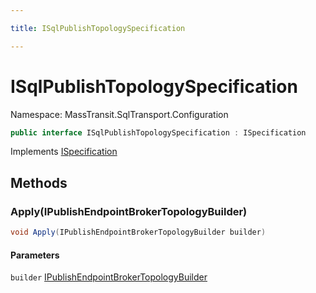 ```yaml
---

title: ISqlPublishTopologySpecification

---
```


# ISqlPublishTopologySpecification

Namespace: MassTransit.SqlTransport.Configuration

```csharp
public interface ISqlPublishTopologySpecification : ISpecification
```

Implements [ISpecification](../../masstransit-abstractions/masstransit/ispecification)

## Methods

### **Apply(IPublishEndpointBrokerTopologyBuilder)**

```csharp
void Apply(IPublishEndpointBrokerTopologyBuilder builder)
```

#### Parameters

`builder` [IPublishEndpointBrokerTopologyBuilder](../masstransit-sqltransport-topology/ipublishendpointbrokertopologybuilder)<br/>
